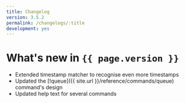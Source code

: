 ```yaml
---
title: Changelog
version: 3.5.2
permalink: /changelogs/:title
development: yes
---
```


# What's new in `{{ page.version }}`
- Extended timestamp matcher to recognise even more timestamps
- Updated the [!queue]({{ site.url }}/reference/commands/queue) command's design
- Updated help text for several commands
